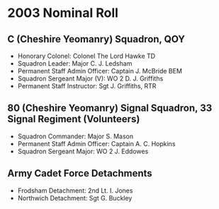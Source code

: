 # 2003 Nominal Roll

## C (Cheshire Yeomanry) Squadron, QOY

* Honorary Colonel: Colonel The Lord Hawke TD
* Squadron Leader: Major C. J. Ledsham
* Permanent Staff Admin Officer: Captain J. McBride BEM
* Squadron Sergeant Major (V): WO 2 D. J. Griffiths
* Permanent Staff Instructor: Sgt J. Griffiths, RTR

## 80 (Cheshire Yeomanry) Signal Squadron, 33 Signal Regiment (Volunteers)

* Squadron Commander: Major S. Mason
* Permanent Staff Admin Officer: Captain A. C. Hopkins
* Squadron Sergeant Major: WO 2 J. Eddowes

## Army Cadet Force Detachments

* Frodsham Detachment: 2nd Lt. I. Jones
* Northwich Detachment: Sgt G. Buckley
